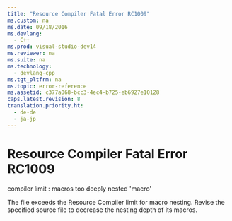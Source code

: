 ```yaml
---
title: "Resource Compiler Fatal Error RC1009"
ms.custom: na
ms.date: 09/18/2016
ms.devlang: 
  - C++
ms.prod: visual-studio-dev14
ms.reviewer: na
ms.suite: na
ms.technology: 
  - devlang-cpp
ms.tgt_pltfrm: na
ms.topic: error-reference
ms.assetid: c377a068-bcc3-4ec4-b725-eb6927e10128
caps.latest.revision: 8
translation.priority.ht: 
  - de-de
  - ja-jp
---
```

# Resource Compiler Fatal Error RC1009
compiler limit : macros too deeply nested 'macro'  
  
 The file exceeds the Resource Compiler limit for macro nesting. Revise the specified source file to decrease the nesting depth of its macros.